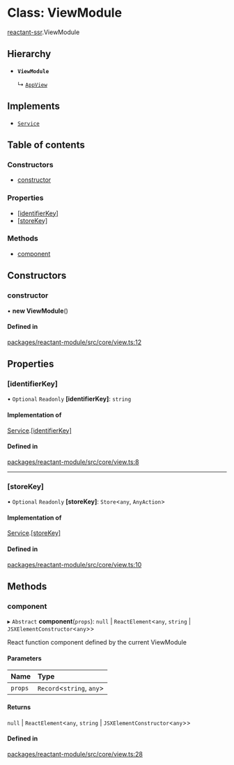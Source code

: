 # Class: ViewModule

[reactant-ssr](../modules/reactant_ssr.md).ViewModule

## Hierarchy

- **`ViewModule`**

  ↳ [`AppView`](reactant_ssr.AppView.md)

## Implements

- [`Service`](../interfaces/reactant_ssr.Service.md)

## Table of contents

### Constructors

- [constructor](reactant_ssr.ViewModule.md#constructor)

### Properties

- [[identifierKey]](reactant_ssr.ViewModule.md#[identifierkey])
- [[storeKey]](reactant_ssr.ViewModule.md#[storekey])

### Methods

- [component](reactant_ssr.ViewModule.md#component)

## Constructors

### constructor

• **new ViewModule**()

#### Defined in

[packages/reactant-module/src/core/view.ts:12](https://github.com/unadlib/reactant/blob/46d47605/packages/reactant-module/src/core/view.ts#L12)

## Properties

### [identifierKey]

• `Optional` `Readonly` **[identifierKey]**: `string`

#### Implementation of

[Service](../interfaces/reactant_ssr.Service.md).[[identifierKey]](../interfaces/reactant_ssr.Service.md#[identifierkey])

#### Defined in

[packages/reactant-module/src/core/view.ts:8](https://github.com/unadlib/reactant/blob/46d47605/packages/reactant-module/src/core/view.ts#L8)

___

### [storeKey]

• `Optional` `Readonly` **[storeKey]**: `Store`<`any`, `AnyAction`\>

#### Implementation of

[Service](../interfaces/reactant_ssr.Service.md).[[storeKey]](../interfaces/reactant_ssr.Service.md#[storekey])

#### Defined in

[packages/reactant-module/src/core/view.ts:10](https://github.com/unadlib/reactant/blob/46d47605/packages/reactant-module/src/core/view.ts#L10)

## Methods

### component

▸ `Abstract` **component**(`props`): ``null`` \| `ReactElement`<`any`, `string` \| `JSXElementConstructor`<`any`\>\>

React function component defined by the current ViewModule

#### Parameters

| Name | Type |
| :------ | :------ |
| `props` | `Record`<`string`, `any`\> |

#### Returns

``null`` \| `ReactElement`<`any`, `string` \| `JSXElementConstructor`<`any`\>\>

#### Defined in

[packages/reactant-module/src/core/view.ts:28](https://github.com/unadlib/reactant/blob/46d47605/packages/reactant-module/src/core/view.ts#L28)
